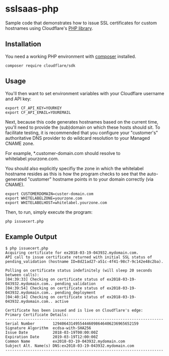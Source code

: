 # sslsaas-php
Sample code that demonstrates how to issue SSL certificates for custom hostnames
using Cloudflare's [PHP library](https://github.com/cloudflare/cloudflare-php).

## Installation

You need a working PHP environment with [composer](https://getcomposer.org/doc/00-intro.md) installed.

```
composer require cloudflare/sdk
```

## Usage

You'll then want to set environment variables with your Cloudflare username and
API key:

```
export CF_API_KEY=YOURKEY
export CF_API_EMAIL=YOUREMAIL
```

Next, because this code generates hostnames based on the current time, you'll
need to provide the (sub)domain on which these hosts should sit. To facilitate
testing, it is recommended that you configure your "customer's" authoritative
DNS provider to do wildcard resolution to your Managed CNAME zone.

For example, *.customer-domain.com should resolve to whitelabel.yourzone.com.

You should also explicitly specifiy the zone in which the whitelabel hostname
resides as this is how the program checks to see that the auto-generated
"customer" hostname points in to your domain correctly (via CNAME).

```
export CUSTOMERDOMAIN=custer-domain.com
export WHITELABELZONE=yourzone.com
export WHITELABELHOST=whitelabel.yourzone.com
```

Then, to run, simply execute the program:
```
php issuecert.php
```

## Example Output

```
$ php issuecert.php 
Acquiring certificate for ex2018-03-19-043932.mydomain.com.
API call to issue certificate returned with initial SSL status of pending_validation (hostname ID=8d21ad27-a51c-4f41-98c7-9c142e48c2ba).

Polling on certificate status indefinitely (will sleep 20 seconds between calls):
[04:39:33] Checking on certificate status of ex2018-03-19-043932.mydomain.com.. pending_validation
[04:39:54] Checking on certificate status of ex2018-03-19-043932.mydomain.com.. pending_deployment
[04:40:14] Checking on certificate status of ex2018-03-19-043932.mydomain.com.. active

Certificate has been issued and is live on Cloudflare's edge:
Primary Certificate Details:
----------------------------------------------------------------------
Serial Number        12940643149554446098646406236965652159
Signature Algorithm  ecdsa-with-SHA256   
Issue Date           2018-03-19T00:00:00Z
Expiration Date      2019-03-19T12:00:00Z
Common Name          ex2018-03-19-043932.mydomain.com
Subject Alt. Name(s) DNS:ex2018-03-19-043932.mydomain.com
----------------------------------------------------------------------
```
